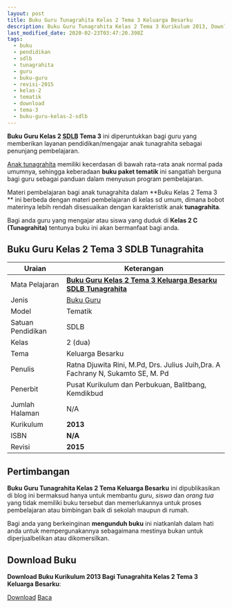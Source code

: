 ```yaml
---
layout: post
title: Buku Guru Tunagrahita Kelas 2 Tema 3 Keluarga Besarku
description: Buku Guru Tunagrahita Kelas 2 Tema 3 Kurikulum 2013, Download buku Kelas 2 Tema 3 Keluarga Besarku bagi tunagrahita
last_modified_date: 2020-02-23T03:47:20.398Z
tags:
  - buku
  - pendidikan
  - sdlb
  - tunagrahita
  - guru
  - buku-guru
  - revisi-2015
  - kelas-2
  - tematik
  - download
  - tema-3
  - buku-guru-kelas-2-sdlb
---
```


**Buku Guru Kelas 2 <abbr title="Sekolah Dasar Luar Biasa">SDLB</abbr> Tema 3** ini diperuntukkan bagi guru yang memberikan layanan pendidikan/mengajar anak tunagrahita sebagai penunjang pembelajaran.

[Anak tunagrahita](/teori/tunagrahita "Apa itu Tunagrahita") memiliki kecerdasan di bawah rata-rata anak normal pada umumnya, sehingga keberadaan **buku paket tematik** ini sangatlah berguna bagi guru sebagai panduan dalam menyusun program pembelajaran.

Materi pembelajaran bagi anak tunagrahita dalam **Buku Kelas 2 Tema 3 ** ini berbeda dengan materi pembelajaran di kelas sd umum, dimana bobot materinya lebih rendah disesuaikan dengan karakteristik anak **tunagrahita**.

Bagi anda guru yang mengajar atau siswa yang duduk di **Kelas 2 C (Tunagrahita)** tentunya buku ini akan bermanfaat bagi anda.

## Buku Guru Kelas 2 Tema 3 SDLB Tunagrahita  

|Uraian|Keterangan|
| --- | --- |
|Mata Pelajaran|<a href="/bse/buku-guru-tunagrahita-kelas-2-tema-3-keluargaku-besarku" title="Buku Guru Kelas 2 Tema 3 Keluarga Besarku SDLB Tunagrahita"><strong>Buku Guru Kelas 2 Tema 3 Keluarga Besarku SDLB Tunagrahita</strong></a>|
|Jenis|<a href="/bse" title="Buku Guru" target="_blank">Buku Guru</a>|
|Model|Tematik|
|Satuan Pendidikan|SDLB|
|Kelas|2 (dua)|
|Tema|Keluarga Besarku|
|Penulis| Ratna Djuwita Rini, M.Pd, Drs. Julius Juih,Dra. A Fachrany N, Sukamto SE, M. Pd|
|Penerbit|Pusat Kurikulum dan Perbukuan, Balitbang, Kemdikbud|
|Jumlah Halaman|N/A|
|Kurikulum|<strong>2013</strong>|
|ISBN|<strong>N/A</strong>|
|Revisi|<strong>2015</strong>|

## Pertimbangan
**Buku Guru Tunagrahita Kelas 2 Tema Keluarga Besarku** ini dipublikasikan di blog ini bermaksud hanya untuk membantu _guru_, _siswa_ dan _orang tua_ yang tidak memiliki buku tersebut dan memerlukannya untuk proses pembelajaran atau bimbingan baik di sekolah maupun di rumah.

Bagi anda yang berkeinginan <b>mengunduh buku</b> ini niatkanlah dalam hati anda untuk mempergunakannya sebagaimana mestinya bukan untuk diperjualbelikan atau dikomersilkan.
  
## Download Buku
**Download Buku Kurikulum 2013 Bagi Tunagrahita Kelas 2 Tema 3 Keluarga Besarku**:
<p class="center"><a class="button download" href="https://docs.google.com/uc?export=download&id=1H6Mn8qq8NsuW5Um7P1RoVUkZAndXhsaO" rel="nofollow" target="_blank" title="Download Buku Guru Tunagrahita Kelas 2 Tema Keluarga Besarku">Download</a>
<a class="button demo" href="https://drive.google.com/file/d/1H6Mn8qq8NsuW5Um7P1RoVUkZAndXhsaO/view" rel="nofollow" target="_blank" title="Download Buku Guru Tunagrahita Kelas 2 Tema Keluarga Besarku">Baca</a></p>
